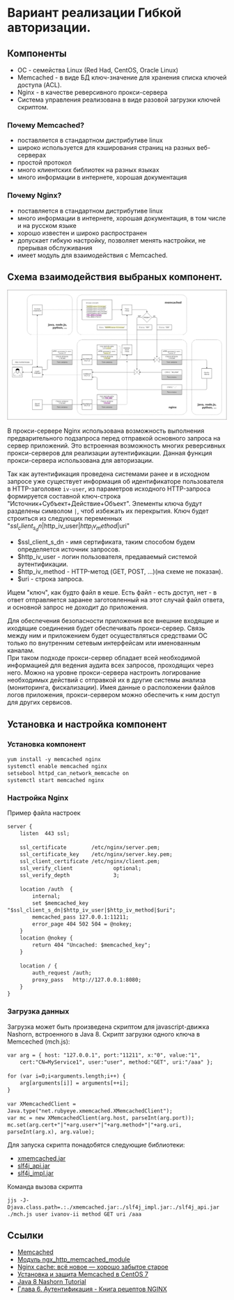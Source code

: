 #  Вариант реализации Гибкой авторизации.

## Компоненты

* ОС - семейства Linux (Red Had, CentOS, Oracle Linux)
* Memcached - в виде БД ключ-значение для хранения списка ключей доступа (ACL).  
* Nginx - в качестве реверсивного прокси-сервера
* Система управления реализована в виде разовой загрузки ключей скриптом.  

### Почему Memcached?

+ поставляется в стандартном дистрибутиве linux
+ широко используется для кэширования страниц на разных веб-серверах 
+ простой протокол
+ много клиентских библиотек на разных языках 
+ много информации в интернете, хорошая документация

### Почему Nginx?

+ поставляется в стандартном дистрибутиве linux
+ много информации в интернете, хорошая документация, в том числе и на русском языке
+ хорошо известен и широко распространен
+ допускает гибкую настройку, позволяет менять настройки, не прерывая обслуживания
+ имеет модуль для взаимодействия с Memcached. 

## Схема взаимодействия выбраных компонент.

![Схема взаимодействия](scheme2.png)

В прокси-сервере Nginx использована возможность выполнения предварительного
подзапроса перед отправкой основного запроса на сервер приложений.
Это встроенная возможность многих реверсивных прокси-серверов для реализации аутентификации.
Данная функция прокси-сервера использована для авторизации.

Так как аутентификация проведена системами ранее и в исходном запросе уже существует информация 
об идентификаторе пользователя в HTTP-заголовке `iv-user`,
из параметров исходного HTTP-запроса формируется составной ключ-строка "Источник+Субъект+Действие+Объект".
Элементы ключа будут разделены символом `|`, чтоб избежать их перекрытия.
Ключ будет строиться из следующих переменных "$ssl_client_s_dn|$http_iv_user|$http_iv_method|$uri"
* $ssl_client_s_dn - имя сертификата, таким способом будем определяется источник запросов.
* $http_iv_user - логин пользователя, предаваемый системой аутентификации.
* $http_iv_method - HTTP-метод (GET, POST, ...)(на схеме не показан).
* $uri - строка запроса.

Ищем "ключ", как будто файл в кеше. Есть файл - есть доступ, 
нет - в ответ отправляется заранее заготовленный на этот случай файл ответа, и основной запрос не доходит 
до приложения. 

Для обеспечения безопасности приложения
все внешние входящие и иходящие соединения будет обеспечивать прокси-сервер. 
Связь между ним и приложением будет осуществляться средствами ОС только по 
внутренним сетевым интерфейсам или именованным каналам.   
При таком подходе прокси-сервер обладает всей необходимой информацией для ведения 
аудита всех запросов, проходящих через него.
Можно на уровне прокси-сервера настроить логирование необходимых действий с отправкой их в другие 
системы анализа (мониторинга, фискализации). Имея данные о расположении файлов логов приложения, прокси-сервером
можно обеспечить к ним доступ для других сервисов.      

## Установка и настройка компонент

### Установка компонент
```
yum install -y memcached nginx
systemctl enable memcached nginx
setsebool httpd_can_network_memcache on
systemctl start memcached nginx
```

### Настройка Nginx
Пример файла настроек
```
server {
    listen  443 ssl;

    ssl_certificate        /etc/nginx/server.pem;
    ssl_certificate_key    /etc/nginx/server.key.pem;
    ssl_client_certificate /etc/nginx/client.pem;
    ssl_verify_client             optional;
    ssl_verify_depth              3;
 
    location /auth  {
        internal;
        set $memcached_key "$ssl_client_s_dn|$http_iv_user|$http_iv_method|$uri";
        memcached_pass 127.0.0.1:11211;
        error_page 404 502 504 = @nokey;
    }
    location @nokey {
        return 404 "Uncached: $memcached_key";
    }

    location / {
        auth_request /auth;
        proxy_pass   http://127.0.0.1:8080;
    }
}
```

### Загрузка данных
Загрузка может быть произведена скриптом для javascript-движка Nashorn, встроенного в Java 8.
Скрипт загрузки одного ключа в Memceched (mch.js):
```
var arg = { host: "127.0.0.1", port:"11211", x:"0", value:"1",
    cert:"CN=MyService1", user:"user", method:"GET", uri:"/aaa" };

for (var i=0;i<arguments.length;i++) {
    arg[arguments[i]] = arguments[++i];
}

var XMemcachedClient = Java.type("net.rubyeye.xmemcached.XMemcachedClient");
var mc = new XMemcachedClient(arg.host, parseInt(arg.port));
mc.set(arg.cert+"|"+arg.user+"|"+arg.method+"|"+arg.uri, parseInt(arg.x), arg.value);
```
Для запуска скрипта понадобятся следующие библиотеки: 
* [xmemcached.jar](https://repo1.maven.org/maven2/com/googlecode/xmemcached/xmemcached/2.4.6/xmemcached-2.4.6.jar)
* [slf4j_api.jar](https://repo1.maven.org/maven2/org/slf4j/slf4j-api/1.7.5/slf4j-api-1.7.5.jar)
* [slf4j_impl.jar](https://repo1.maven.org/maven2/org/slf4j/slf4j-api/1.7.5/slf4j-simple-1.7.5.jar)

Команда вызова скрипта
```
jjs -J-Djava.class.path=.:./xmemcached.jar:./slf4j_impl.jar:./slf4j_api.jar ./mch.js user ivanov-ii method GET uri /aaa
```
## Ссылки
* [Memcached](https://ru.bmstu.wiki/Memcached)
* [Модуль ngx_http_memcached_module](https://nginx.org/ru/docs/http/ngx_http_memcached_module.html)
* [Nginx cache: всё новое — хорошо забытое старое](https://habr.com/ru/post/428127/)
* [Установка и защита Memcached в CentOS 7](https://www.8host.com/blog/ustanovka-i-zashhita-memcached-v-centos-7/)
* [Java 8 Nashorn Tutorial](https://winterbe.com/posts/2014/04/05/java8-nashorn-tutorial/)
* [Глава 6. Аутентификация - Книга рецептов NGINX](http://onreader.mdl.ru/NGINXCookbook/content/Ch06.html)